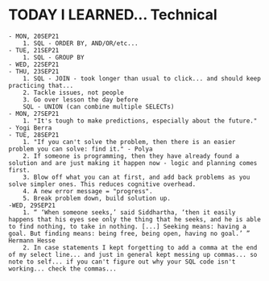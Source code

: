 # TODAY I LEARNED... Technical
    - MON, 20SEP21
        1. SQL - ORDER BY, AND/OR/etc...
    - TUE, 21SEP21
        1. SQL - GROUP BY
    - WED, 22SEP21
    - THU, 23SEP21 
        1. SQL - JOIN - took longer than usual to click... and should keep practicing that...
        2. Tackle issues, not people
        3. Go over lesson the day before
        SQL - UNION (can combine multiple SELECTs) 
    - MON, 27SEP21
        1. "It's tough to make predictions, especially about the future." - Yogi Berra
    - TUE, 28SEP21
        1. "If you can't solve the problem, then there is an easier problem you can solve: find it." - Polya
        2. If someone is programming, then they have already found a solution and are just making it happen now - logic and planning comes first.
        3. Blow off what you can at first, and add back problems as you solve simpler ones. This reduces cognitive overhead.
        4. A new error message = "progress".
        5. Break problem down, build solution up. 
    -WED, 29SEP21
        1. “ ‘When someone seeks,’ said Siddhartha, ‘then it easily happens that his eyes see only the thing that he seeks, and he is able to find nothing, to take in nothing. [...] Seeking means: having a goal. But finding means: being free, being open, having no goal.’ ” Hermann Hesse
        2. In case statements I kept forgetting to add a comma at the end of my select line... and just in general kept messing up commas... so note to self... if you can't figure out why your SQL code isn't working... check the commas... 
